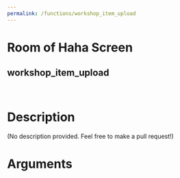```yaml
---
permalink: /functions/workshop_item_upload
---
```

# Room of Haha Screen  
## workshop_item_upload  
&nbsp;  
# Description  
(No description provided. Feel free to make a pull request!) 
&nbsp;  
# Arguments


